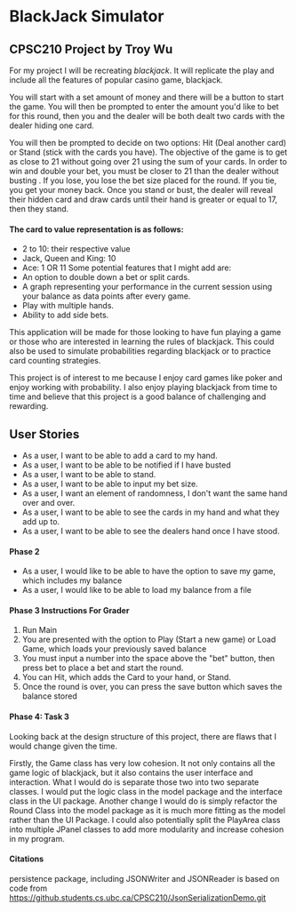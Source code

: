 
# **BlackJack Simulator**

## CPSC210 Project by Troy Wu

For my project I will be recreating *blackjack*.
It will replicate the play and include all the features of popular casino game, blackjack.

You will start with a set amount of money and there will be a button to start the game. You will then be prompted
to enter the amount you'd like to bet for this round, then you and the dealer will be both dealt two cards with the 
dealer hiding one card. 

You will then be prompted to decide on two options: Hit (Deal another card) or Stand (stick with the cards you have).
The objective of the game is to get as close to 21 without going over 21 using the sum of your cards.
In order to win and double your bet, you must be closer to 21 than the dealer without busting . If you lose, you lose the bet size placed for the round. 
If you tie, you get your money back.
Once you stand or bust, the dealer will reveal their hidden card and draw cards until their hand is greater or equal to 17,
then they stand.

#### The card to value representation is as follows:
- 2 to 10: their respective value
- Jack, Queen and King: 10
- Ace: 1 OR 11
Some potential features that I might add are:
- An option to double down a bet or split cards.
- A graph representing your performance in the current session using your balance as data points after every game.
- Play with multiple hands.
- Ability to add side bets.


This application will be made for those looking to have fun playing a
game or those who are interested in learning the rules of blackjack.
This could also be used to simulate probabilities regarding blackjack
or to practice card counting strategies.

This project is of interest to me because I enjoy card games like poker and enjoy working with probability.
I also enjoy playing blackjack from time to time and believe that this project is a good balance of challenging and rewarding.



## User Stories

- As a user, I want to be able to add a card to my hand.
- As a user, I want to be able to be notified if I have busted
- As a user, I want to be able to stand.
- As a user, I want to be able to input my bet size.
- As a user, I want an element of randomness, I don't want the same hand over and over.
- As a user, I want to be able to see the cards in my hand and what they add up to.
- As a user, I want to be able to see the dealers hand once I have stood.

#### Phase 2

- As a user, I would like to be able to have the option to save my game, which includes my balance
- As a user, I would like to be able to load my balance from a file 

#### Phase 3 Instructions For Grader
1. Run Main
2. You are presented with the option to Play (Start a new game) or Load Game, which loads your previously saved balance
3. You must input a number into the space above the "bet" button, then press bet to place a bet and start the round.
4. You can Hit, which adds the Card to your hand, or Stand.
5. Once the round is over, you can press the save button which saves the balance stored

#### Phase 4: Task 3
Looking back at the design structure of this project, there are flaws that I would change given the time.

Firstly, the Game class has very low cohesion. It not only contains all the game logic of blackjack, 
but it also contains the user interface and interaction. What I would do is separate those two into two separate classes.
I would put the logic class in the model package and the interface class in the UI package.
Another change I would do is simply refactor the Round Class into the model package as it is much more fitting as the model
rather than the UI Package. I could also potentially split the PlayArea class into multiple JPanel classes to add more modularity and
increase cohesion in my program.
#### Citations

persistence package, including JSONWriter and JSONReader is based on code from https://github.students.cs.ubc.ca/CPSC210/JsonSerializationDemo.git
